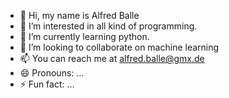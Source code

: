 - 👋 Hi, my name is Alfred Balle
- 👀 I’m interested in all kind of programming.
- 🌱 I’m currently learning python.
- 💞️ I’m looking to collaborate on machine learning
- 📫 You can reach me at alfred.balle@gmx.de
- 😄 Pronouns: ...
- ⚡ Fun fact: ...

<!---
ballea50/ballea50 is a ✨ special ✨ repository because its `README.md` (this file) appears on your GitHub profile.
You can click the Preview link to take a look at your changes.
--->
